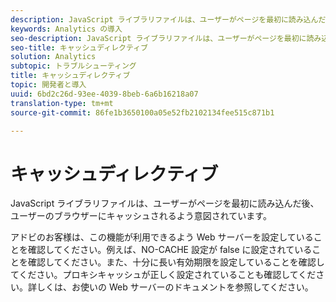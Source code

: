 ```yaml
---
description: JavaScript ライブラリファイルは、ユーザーがページを最初に読み込んだ後、ユーザーのブラウザーにキャッシュされるよう意図されています。
keywords: Analytics の導入
seo-description: JavaScript ライブラリファイルは、ユーザーがページを最初に読み込んだ後、ユーザーのブラウザーにキャッシュされるよう意図されています。
seo-title: キャッシュディレクティブ
solution: Analytics
subtopic: トラブルシューティング
title: キャッシュディレクティブ
topic: 開発者と導入
uuid: 6bd2c26d-93ee-4039-8beb-6a6b16218a07
translation-type: tm+mt
source-git-commit: 86fe1b3650100a05e52fb2102134fee515c871b1

---
```



# キャッシュディレクティブ

JavaScript ライブラリファイルは、ユーザーがページを最初に読み込んだ後、ユーザーのブラウザーにキャッシュされるよう意図されています。

アドビのお客様は、この機能が利用できるよう Web サーバーを設定していることを確認してください。例えば、NO-CACHE 設定が false に設定されていることを確認してください。また、十分に長い有効期限を設定していることを確認してください。プロキシキャッシュが正しく設定されていることも確認してください。詳しくは、お使いの Web サーバーのドキュメントを参照してください。
